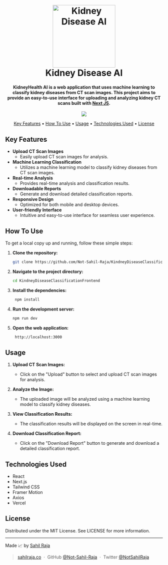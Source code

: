 <h1 align="center">
  <br>
  <a href="https://kidneyhealthai.vercel.app/"><img src="https://github.com/user-attachments/assets/6002bda5-59a8-40e4-bd32-29ef11645dda" alt="Kidney Disease AI" width="200"></a>
  <br>
  Kidney Disease AI
  <br>
</h1>

<h4 align="center">KidneyHealth AI is a web application that uses machine learning to classify kidney diseases from CT scan images. This project aims to provide an easy-to-use interface for uploading and analyzing kidney CT scans built with <a href="https://nextjs.org/" target="_blank">Next JS</a>.</h4>

<p align="center">
  <a href="https://github.com/Not-Sahil-Raja/KindneyDiseaseClassification"><img src="https://img.shields.io/badge/Backend-API-blue"></a>
</p>

<p align="center">
  <a href="#key-features">Key Features</a> •
  <a href="#how-to-use">How To Use</a> •
  <a href="#usage">Usage</a> •
  <a href="#technologies-used">Technologies Used</a> •
  <a href="#license">License</a>
</p>

<!-- Gif goes here -->

## Key Features

- **Upload CT Scan Images**
  - Easily upload CT scan images for analysis.
- **Machine Learning Classification**
  - Utilizes a machine learning model to classify kidney diseases from CT scan images.
- **Real-time Analysis**
  - Provides real-time analysis and classification results.
- **Downloadable Reports**
  - Generate and download detailed classification reports.
- **Responsive Design**
  - Optimized for both mobile and desktop devices.
- **User-friendly Interface**
  - Intuitive and easy-to-use interface for seamless user experience.

## How To Use

To get a local copy up and running, follow these simple steps:

1. **Clone the repository:**

   ```sh
   git clone https://github.com/Not-Sahil-Raja/KindneyDiseaseClassificationFrontend.git
   ```

2. **Navigate to the project directory:**

   ```sh
   cd KindneyDiseaseClassificationFrontend
   ```

3. **Install the dependencies:**

   ```sh
    npm install
   ```

4. **Run the development server:**

   ```sh
   npm run dev
   ```

5. **Open the web application:**

   ```sh
    http://localhost:3000
   ```

## Usage

1. **Upload CT Scan Images:**

   - Click on the "Upload" button to select and upload CT scan images for analysis.

2. **Analyze the Image:**

   - The uploaded image will be analyzed using a machine learning model to classify kidney diseases.

3. **View Classification Results:**

   - The classification results will be displayed on the screen in real-time.

4. **Download Classification Report:**

   - Click on the "Download Report" button to generate and download a detailed classification report.

## Technologies Used

- React
- Next.js
- Tailwind CSS
- Framer Motion
- Axios
- Vercel

## License

Distributed under the MIT License. See LICENSE for more information.

---

Made 📈 by [Sahil Raja](https://github.com/Not-Sahil-Raja)

> [sahilraja.co](https://www.sahilraja.co/) &nbsp;&middot;&nbsp;
> GitHub [@Not-Sahil-Raja](https://github.com/Not-Sahil-Raja) &nbsp;&middot;&nbsp;
> Twitter [@NotSahilRaja](https://x.com/NotSahilRaja)

